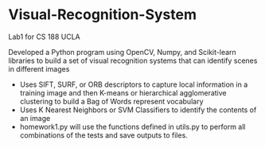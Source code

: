 # Visual-Recognition-System
Lab1 for CS 188 UCLA

Developed a Python program using OpenCV, Numpy, and Scikit-learn libraries to build a set of visual recognition systems that can identify scenes in different images
 - Uses SIFT, SURF, or ORB descriptors to capture local information in a training image and then K-means or hierarchical agglomerative clustering to build a Bag of Words represent vocabulary 
 - Uses K Nearest Neighbors or SVM Classifiers to identify the contents of an image
 - homework1.py will use the functions defined in utils.py to perform all combinations of the tests and save outputs to files. 
